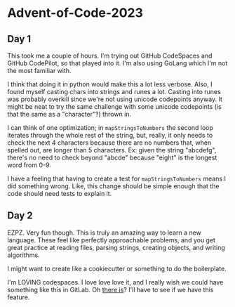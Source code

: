 # Advent-of-Code-2023

## Day 1

This took me a couple of hours. I'm trying out GitHub CodeSpaces and GitHub CodePilot, so that played into it. I'm also using GoLang which I'm not the most familiar with.

I think that doing it in python would make this a lot less verbose. Also, I found myself casting chars into strings and runes a lot. Casting into runes was probably overkill since we're not using unicode codepoints anyway. It might be neat to try the same challenge with some unicode codepoints (is that the same as a "character"?) thrown in.

I can think of one optimization; in `mapStringsToNumbers` the second loop iterates through the whole rest of the string, but, really, it only needs to check the next 4 characters because there are no numbers that, when spelled out, are longer than 5 characters. Ex: given the string "abcdefg", there's no need to check beyond "abcde" because "eight" is the longest word from 0-9.

I have a feeling that having to create a test for `mapStringsToNumbers` means I did something wrong. Like, this change should be simple enough that the code should need tests to explain it.

## Day 2

EZPZ. Very fun though. This is truly an amazing way to learn a new language. These feel like perfectly approachable problems, and you get great practice at reading files, parsing strings, creating objects, and writing algorithms.

I might want to create like a cookiecutter or something to do the boilerplate.

I'm LOVING codespaces. I love love love it, and I really wish we could have something like this in GitLab. Oh [there is](https://docs.gitlab.com/ee/user/workspace/)? I'll have to see if we have this feature.
